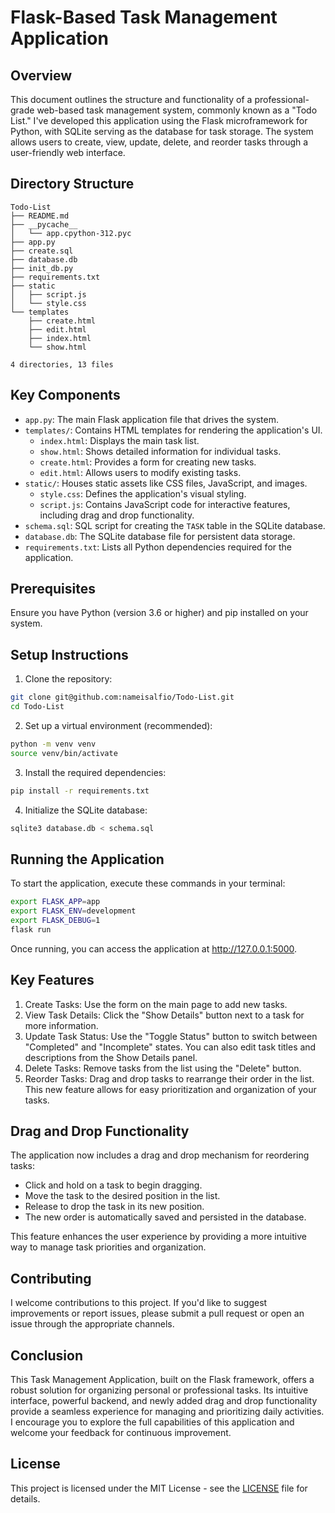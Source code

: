 # Flask-Based Task Management Application

## Overview

This document outlines the structure and functionality of a professional-grade web-based task management system, commonly known as a "Todo List." I've developed this application using the Flask microframework for Python, with SQLite serving as the database for task storage. The system allows users to create, view, update, delete, and reorder tasks through a user-friendly web interface.

## Directory Structure

```
Todo-List
├── README.md
├── __pycache__
│   └── app.cpython-312.pyc
├── app.py
├── create.sql
├── database.db
├── init_db.py
├── requirements.txt
├── static
│   ├── script.js
│   └── style.css
└── templates
    ├── create.html
    ├── edit.html
    ├── index.html
    └── show.html

4 directories, 13 files
```

## Key Components

- `app.py`: The main Flask application file that drives the system.
- `templates/`: Contains HTML templates for rendering the application's UI.
  - `index.html`: Displays the main task list.
  - `show.html`: Shows detailed information for individual tasks.
  - `create.html`: Provides a form for creating new tasks.
  - `edit.html`: Allows users to modify existing tasks.
- `static/`: Houses static assets like CSS files, JavaScript, and images.
  - `style.css`: Defines the application's visual styling.
  - `script.js`: Contains JavaScript code for interactive features, including drag and drop functionality.
- `schema.sql`: SQL script for creating the `TASK` table in the SQLite database.
- `database.db`: The SQLite database file for persistent data storage.
- `requirements.txt`: Lists all Python dependencies required for the application.

## Prerequisites

Ensure you have Python (version 3.6 or higher) and pip installed on your system.

## Setup Instructions

1. Clone the repository:

```bash
git clone git@github.com:nameisalfio/Todo-List.git
cd Todo-List
```

2. Set up a virtual environment (recommended):

```bash
python -m venv venv
source venv/bin/activate   
```

3. Install the required dependencies:

```bash
pip install -r requirements.txt
```

4. Initialize the SQLite database:

```bash
sqlite3 database.db < schema.sql
```

## Running the Application

To start the application, execute these commands in your terminal:

```bash
export FLASK_APP=app
export FLASK_ENV=development
export FLASK_DEBUG=1
flask run
```

Once running, you can access the application at <http://127.0.0.1:5000>.

## Key Features

1. Create Tasks: Use the form on the main page to add new tasks.
2. View Task Details: Click the "Show Details" button next to a task for more information.
3. Update Task Status: Use the "Toggle Status" button to switch between "Completed" and "Incomplete" states. You can also edit task titles and descriptions from the Show Details panel.
4. Delete Tasks: Remove tasks from the list using the "Delete" button.
5. Reorder Tasks: Drag and drop tasks to rearrange their order in the list. This new feature allows for easy prioritization and organization of your tasks.

## Drag and Drop Functionality

The application now includes a drag and drop mechanism for reordering tasks:

- Click and hold on a task to begin dragging.
- Move the task to the desired position in the list.
- Release to drop the task in its new position.
- The new order is automatically saved and persisted in the database.

This feature enhances the user experience by providing a more intuitive way to manage task priorities and organization.

## Contributing

I welcome contributions to this project. If you'd like to suggest improvements or report issues, please submit a pull request or open an issue through the appropriate channels.

## Conclusion

This Task Management Application, built on the Flask framework, offers a robust solution for organizing personal or professional tasks. Its intuitive interface, powerful backend, and newly added drag and drop functionality provide a seamless experience for managing and prioritizing daily activities. I encourage you to explore the full capabilities of this application and welcome your feedback for continuous improvement.

## License

This project is licensed under the MIT License - see the [LICENSE](LICENSE) file for details.
